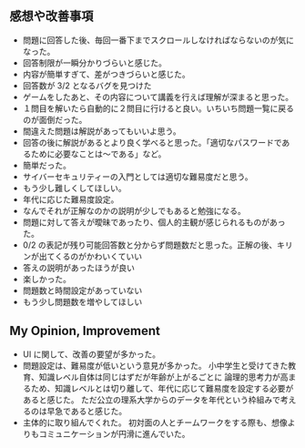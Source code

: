 ## 感想や改善事項

- 問題に回答した後、毎回一番下までスクロールしなければならないのが気になった。
- 回答制限が一瞬分かりづらいと感じた。
- 内容が簡単すぎて、差がつきづらいと感じた。
- 回答数が 3/2 となるバグを見つけた
- ゲームをしたあと、その内容について講義を行えば理解が深まると思った。
- １問目を解いたら自動的に２問目に行けると良い。いちいち問題一覧に戻るのが面倒だった。
- 間違えた問題は解説があってもいいよ思う。
- 回答の後に解説があるとより良く学べると思った。「適切なパスワードであるために必要なことは〜である」など。
- 簡単だった。
- サイバーセキュリティーの入門としては適切な難易度だと思う。
- もう少し難しくしてほしい。
- 年代に応じた難易度設定。
- なんでそれが正解なのかの説明が少しでもあると勉強になる。
- 問題に対して答えが曖昧であったり、個人的主観が感じられるものがあった。
- 0/2 の表記が残り可能回答数と分からず問題数だと思った。正解の後、キリンが出てくるのがかわいくていい
- 答えの説明があったほうが良い
- 楽しかった。
- 問題数と時間設定があっていない
- もう少し問題数を増やしてほしい

## My Opinion, Improvement

- UI に関して、改善の要望が多かった。
- 問題設定は、難易度が低いという意見が多かった。
  小中学生と受けてきた教育、知識レベル自体は同じはずだが年齢が上がるごとに
  論理的思考力が高まるため、知識レベルとは切り離して、年代に応じて難易度を設定する必要があると感じた。
  ただ公立の理系大学からのデータを年代という枠組みで考えるのは早急であると感じた。
- 主体的に取り組んでくれた。
  初対面の人とチームワークをする際も、想像よりもコミュニケーションが円滑に進んでいた。
